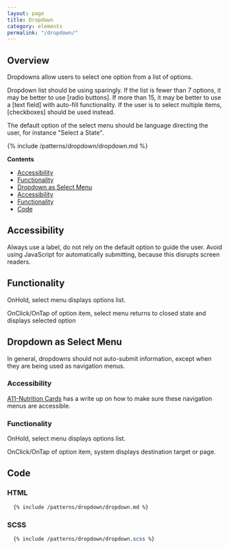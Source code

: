 ```yaml
---
layout: page
title: Dropdown
category: elements
permalink: "/dropdown/"
---
```


## Overview
Dropdowns allow users to select one option from a list of options.

Dropdown list should be using sparingly. If the list is fewer than 7 options, it may be better to use [radio buttons]. If more than 15, it may be better to use a [text field] with auto-fill functionality. If the user is to select multiple items, [checkboxes] should be used instead.

The default option of the select menu should be language directing the user, for instance "Select a State".

{% include /patterns/dropdown/dropdown.md %}

**Contents**
- [Accessibility](#accessibility)
- [Functionality](#functionality)
- [Dropdown as Select Menu](#select)
- [Accessibility](#accessibilityselect)
- [Functionality](#functionalityselect)
- [Code](#code)


<a name="accessibility"></a>
## Accessibility
Always use a label, do not rely on the default option to guide the user.
Avoid using JavaScript for automatically submitting, because this disrupts screen readers.

<a name="functionality"></a>
## Functionality
OnHold, select menu displays options list.

OnClick/OnTap of option item, select menu returns to closed state and displays selected option

<a name="select"></a>
## Dropdown as Select Menu
In general, dropdowns should not auto-submit information, except when they are being used as navigation menus.

<a name="accessibilityselect"></a>
### Accessibility
[A11-Nutrition Cards](https://davatron5000.github.io/a11y-nutrition-cards/components/menu) has a write up on how to make sure these navigation menus are accessible.

<a name="functionalityselect"></a>
### Functionality
OnHold, select menu displays options list.

OnClick/OnTap of option item, system displays destination target or page.

## Code
### HTML
```html
  {% include /patterns/dropdown/dropdown.md %}
```

### SCSS
```scss
  {% include /patterns/dropdown/dropdown.scss %}
```
